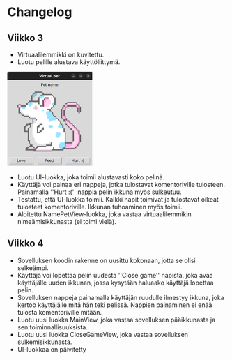 # Changelog

## Viikko 3
- Virtuaalilemmikki on kuvitettu.
- Luotu pelille alustava käyttöliittymä.
<img src="https://github.com/macabre-cs/ot-harjoitustyo/blob/master/dokumentaatio/kuvat/tkinter_alustava_kayttoliittyma.png" alt="Kuva alustavasta käyttöliittymästä, joka on luotu TkInterillä. Käyttöliittymän keskellä on virtuaalilemmikki ja sen alapuolle on kolme nappia joissa lukee Feed, Love ja Hurt :(. Virtuaalilemmikin yläpuolella on paikka sen nimelle." width="195" height="216">

- Luotu UI-luokka, joka toimii alustavasti koko pelinä.
- Käyttäjä voi painaa eri nappeja, jotka tulostavat komentoriville tulosteen. Painamalla ''Hurt :('' nappia pelin ikkuna myös sulkeutuu.
- Testattu, että UI-luokka toimii. Kaikki napit toimivat ja tulostavat oikeat tulosteet komentoriville. Ikkunan tuhoaminen myös toimii.
- Aloitettu NamePetView-luokka, joka vastaa virtuaalilemmikin nimeämisikkunasta (ei toimi vielä).

## Viikko 4
- Sovelluksen koodin rakenne on uusittu kokonaan, jotta se olisi selkeämpi.
- Käyttäjä voi lopettaa pelin uudesta ''Close game'' napista, joka avaa käyttäjälle uuden ikkunan, jossa kysytään haluaako käyttäjä lopettaa pelin.
- Sovelluksen nappeja painamalla käyttäjän ruudulle ilmestyy ikkuna, joka kertoo käyttäjälle mitä hän teki pelissä. Nappien painaminen ei enää tulosta komentoriville mitään.
- Luotu uusi luokka MainView, joka vastaa sovelluksen pääikkunasta ja sen toiminnallisuuksista.
- Luotu uusi luokka CloseGameView, joka vastaa sovelluksen sulkemisikkunasta.
- UI-luokkaa on päivitetty
